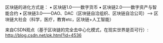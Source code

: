 区块链的进化方式是： ▪ 区块链1.0——数字货币 ▪ 区块链2.0——数字资产与智能合约 ▪ 区块链3.0——DAO、DAC（区块链自洽组织、区块链自洽公司）--&gt; 区块链大社会（科学，医疗，教育etc，区块链+人工智能）

来自CSDN观点（基于区块链的完全去中心化模式，在现实世界是否可行）:　http://blog.csdn.net/pk.html?id=4536

